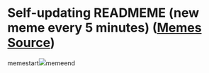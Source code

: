 # Self-updating READMEME (new meme every 5 minutes) ([Memes Source](https://bramses.notion.site/a49c1e962b7646879176ac3b327b6533?v=4d1eda54b170483cb03a40f257231764))

memestart![](https://www.notion.so/image/https%3A%2F%2Fs3-us-west-2.amazonaws.com%2Fsecure.notion-static.com%2Fbcbc38d7-cd5f-4ed6-a4f3-26ad72142617%2F39791CB5-292B-4C25-A209-D505E9048242.png?table=block&id=34a48241-a0cf-4ca9-a369-45340d8b509b&cache=v2)memeend
